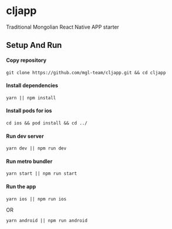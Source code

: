 # cljapp
Traditional Mongolian React Native APP starter

## Setup And Run

#### Copy repository
```shell
git clone https://github.com/mgl-team/cljapp.git && cd cljapp
```

#### Install dependencies
```shell
yarn || npm install
```

#### Install pods for ios
```shell
cd ios && pod install && cd ../
```

#### Run dev server
```shell
yarn dev || npm run dev
```

#### Run metro bundler

```shell
yarn start || npm run start
```

#### Run the app

```shell
yarn ios || npm run ios
```
OR
```shell
yarn android || npm run android
```
